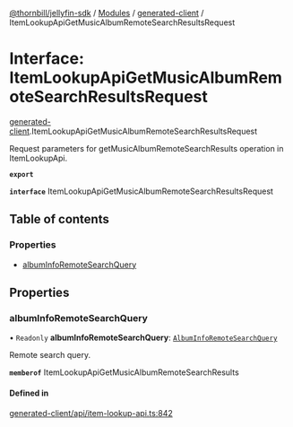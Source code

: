[@thornbill/jellyfin-sdk](../README.md) / [Modules](../modules.md) / [generated-client](../modules/generated_client.md) / ItemLookupApiGetMusicAlbumRemoteSearchResultsRequest

# Interface: ItemLookupApiGetMusicAlbumRemoteSearchResultsRequest

[generated-client](../modules/generated_client.md).ItemLookupApiGetMusicAlbumRemoteSearchResultsRequest

Request parameters for getMusicAlbumRemoteSearchResults operation in ItemLookupApi.

**`export`**

**`interface`** ItemLookupApiGetMusicAlbumRemoteSearchResultsRequest

## Table of contents

### Properties

- [albumInfoRemoteSearchQuery](generated_client.ItemLookupApiGetMusicAlbumRemoteSearchResultsRequest.md#albuminforemotesearchquery)

## Properties

### albumInfoRemoteSearchQuery

• `Readonly` **albumInfoRemoteSearchQuery**: [`AlbumInfoRemoteSearchQuery`](generated_client.AlbumInfoRemoteSearchQuery.md)

Remote search query.

**`memberof`** ItemLookupApiGetMusicAlbumRemoteSearchResults

#### Defined in

[generated-client/api/item-lookup-api.ts:842](https://github.com/thornbill/jellyfin-sdk-typescript/blob/3ae780a/src/generated-client/api/item-lookup-api.ts#L842)
